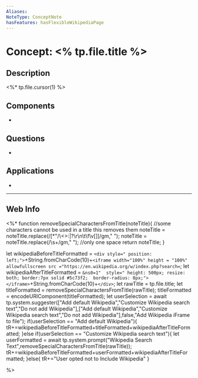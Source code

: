 ```yaml
---
Aliases: 
NoteType: ConceptNote
hasFeatures: hasFlexibleWikipediaPage
---
```


# Concept: <% tp.file.title %>

## Description
<%* tp.file.cursor(1) %>

## Components
- 

## Questions
-  

## Applications
- 

----
## Web Info
<%*
function removeSpecialCharactersFromTitle(noteTitle){
//some characters cannot be used in a title this removes them
noteTitle = noteTitle.replace(/[*"\/\\<>:|?\r\n\t\f\v\[\]]/gm," ");
noteTitle = noteTitle.replace(/\s+/gm," "); //only one space
return noteTitle;
}

let wikipediaBeforeTitleFormatted = `<div style=" position: left;">`+String.fromCharCode(10)+`<iframe width="100%" height = "100%" allowfullscreen src ="https://en.wikipedia.org/w/index.php?search=`;
let wikipediaAfterTitleFormatted = `&ns0=1"  style=" height: 500px; resize: both; border:7px solid #5c73f2;  border-radius: 8px;"></iframe>`+String.fromCharCode(10)+`</div>`;
let rawTitle = tp.file.title;
let titleFormatted = removeSpecialCharactersFromTitle(rawTitle);
titleFormatted = encodeURIComponent(titleFormatted);
let userSelection = await tp.system.suggester(["Add default Wikipedia","Customize Wikipedia search text","Do not add Wikipedia"],["Add default Wikipedia","Customize Wikipedia search text","Do not add Wikipedia"],false,"Add Wikipedia iFrame to file");
if(userSelection == "Add default Wikipedia"){
tR+=wikipediaBeforeTitleFormatted+titleFormatted+wikipediaAfterTitleFormatted;
}else if(userSelection == "Customize Wikipedia search text"){
let userFormatted = await tp.system.prompt("Wikipedia Search Text",removeSpecialCharactersFromTitle(rawTitle));
tR+=wikipediaBeforeTitleFormatted+userFormatted+wikipediaAfterTitleFormatted;
}else{
tR+="User opted not to Include Wikipedia"
}

%>